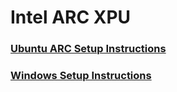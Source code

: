 # Intel ARC XPU

### <a href="https://github.com/mrchanche/pub/tree/main/system-setup">Ubuntu ARC Setup Instructions</a>

### <a href="xpu-win11.md">Windows Setup Instructions</a>